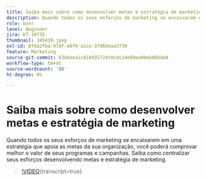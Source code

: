 ```yaml
---
title: Saiba mais sobre como desenvolver metas e estratégia de marketing
description: Quando todos os seus esforços de marketing se encaixarem em uma estratégia que apoia as metas da sua organização, você poderá comprovar melhor o valor de seus programas e campanhas.
role: User
level: Beginner
jira: KT-10735
thumbnail: 345419.jpeg
exl-id: 8fda2fba-97df-48f0-a1ce-37d60eaa3730
feature: Marketing
source-git-commit: 63d4aea1c818d35724c0cdc14e69ea00eb06b4a0
workflow-type: tm+mt
source-wordcount: '88'
ht-degree: 0%

---
```


# Saiba mais sobre como desenvolver metas e estratégia de marketing

Quando todos os seus esforços de marketing se encaixarem em uma estratégia que apoia as metas da sua organização, você poderá comprovar melhor o valor de seus programas e campanhas. Saiba como centralizar seus esforços desenvolvendo metas e estratégia de marketing.

>[!VIDEO](https://video.tv.adobe.com/v/345419/?quality=12&learn=on){transcript=true}
